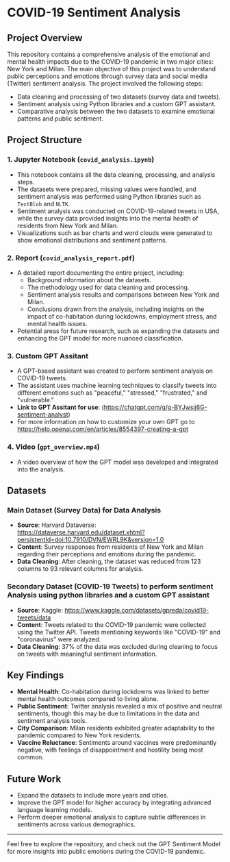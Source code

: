 # COVID-19 Sentiment Analysis

## Project Overview
This repository contains a comprehensive analysis of the emotional and mental health impacts due to the COVID-19 pandemic in two major cities: New York and Milan. The main objective of this project was to understand public perceptions and emotions through survey data and social media (Twitter) sentiment analysis. The project involved the following steps:
- Data cleaning and processing of two datasets (survey data and tweets).
- Sentiment analysis using Python libraries and a custom GPT assistant.
- Comparative analysis between the two datasets to examine emotional patterns and public sentiment.

## Project Structure
### 1. Jupyter Notebook (`covid_analysis.ipynb`)
   - This notebook contains all the data cleaning, processing, and analysis steps.
   - The datasets were prepared, missing values were handled, and sentiment analysis was performed using Python libraries such as `TextBlob` and `NLTK`.
   - Sentiment analysis was conducted on COVID-19-related tweets in USA, while the survey data provided insights into the mental health of residents from New York and Milan.
   - Visualizations such as bar charts and word clouds were generated to show emotional distributions and sentiment patterns.

### 2. Report (`covid_analysis_report.pdf`)
   - A detailed report documenting the entire project, including:
     - Background information about the datasets.
     - The methodology used for data cleaning and processing.
     - Sentiment analysis results and comparisons between New York and Milan.
     - Conclusions drawn from the analysis, including insights on the impact of co-habitation during lockdowns, employment stress, and mental health issues.
   - Potential areas for future research, such as expanding the datasets and enhancing the GPT model for more nuanced classification.

### 3. Custom GPT Assitant
   - A GPT-based assistant was created to perform sentiment analysis on COVID-19 tweets.
   - The assistant uses machine learning techniques to classify tweets into different emotions such as "peaceful," "stressed," "frustrated," and "vulnerable."
   - **Link to GPT Assitant for use**: (https://chatgpt.com/g/g-BYJwsjj6G-sentiment-analyst)
   - For more information on how to customize your own GPT go to https://help.openai.com/en/articles/8554397-creating-a-gpt

### 4. Video (`gpt_overview.mp4`)
   - A video overview of how the GPT model was developed and integrated into the analysis.

## Datasets
### Main Dataset (Survey Data) for Data Analysis
- **Source**: Harvard Dataverse: https://dataverse.harvard.edu/dataset.xhtml?persistentId=doi:10.7910/DVN/EWRL9K&version=1.0
- **Content**: Survey responses from residents of New York and Milan regarding their perceptions and emotions during the pandemic.
- **Data Cleaning**: After cleaning, the dataset was reduced from 123 columns to 93 relevant columns for analysis.

### Secondary Dataset (COVID-19 Tweets) to perform sentiment Analysis using python libraries and a custom GPT assistant
- **Source**: Kaggle: https://www.kaggle.com/datasets/gpreda/covid19-tweets/data
- **Content**: Tweets related to the COVID-19 pandemic were collected using the Twitter API. Tweets mentioning keywords like "COVID-19" and "coronavirus" were analyzed.
- **Data Cleaning**: 37% of the data was excluded during cleaning to focus on tweets with meaningful sentiment information.

## Key Findings
- **Mental Health**: Co-habitation during lockdowns was linked to better mental health outcomes compared to living alone.
- **Public Sentiment**: Twitter analysis revealed a mix of positive and neutral sentiments, though this may be due to limitations in the data and sentiment analysis tools.
- **City Comparison**: Milan residents exhibited greater adaptability to the pandemic compared to New York residents.
- **Vaccine Reluctance**: Sentiments around vaccines were predominantly negative, with feelings of disappointment and hostility being most common.

## Future Work
- Expand the datasets to include more years and cities.
- Improve the GPT model for higher accuracy by integrating advanced language learning models.
- Perform deeper emotional analysis to capture subtle differences in sentiments across various demographics.

---

Feel free to explore the repository, and check out the GPT Sentiment Model for more insights into public emotions during the COVID-19 pandemic.

